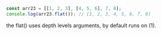 ```javascript
const arr23 = [[1, 2, 3], [4, 5, 6], 7, 8];
console.log(arr23.flat()); // [1, 2, 3, 4, 5, 6, 7, 8]
```

the flat() uses depth levels arguments, by default runs on (1).
